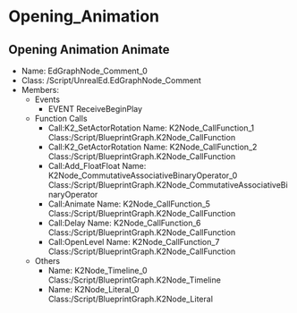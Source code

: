 # Opening_Animation
## Opening Animation Animate 
- Name:  EdGraphNode_Comment_0 
- Class:  /Script/UnrealEd.EdGraphNode_Comment 
- Members: 
  - Events
    - EVENT ReceiveBeginPlay
  - Function Calls
    - Call:K2_SetActorRotation          Name: K2Node_CallFunction_1        Class:/Script/BlueprintGraph.K2Node_CallFunction
    - Call:K2_GetActorRotation          Name: K2Node_CallFunction_2        Class:/Script/BlueprintGraph.K2Node_CallFunction
    - Call:Add_FloatFloat               Name: K2Node_CommutativeAssociativeBinaryOperator_0 Class:/Script/BlueprintGraph.K2Node_CommutativeAssociativeBinaryOperator
    - Call:Animate                      Name: K2Node_CallFunction_5        Class:/Script/BlueprintGraph.K2Node_CallFunction
    - Call:Delay                        Name: K2Node_CallFunction_6        Class:/Script/BlueprintGraph.K2Node_CallFunction
    - Call:OpenLevel                    Name: K2Node_CallFunction_7        Class:/Script/BlueprintGraph.K2Node_CallFunction
  - Others
    - Name: K2Node_Timeline_0            Class:/Script/BlueprintGraph.K2Node_Timeline
    - Name: K2Node_Literal_0             Class:/Script/BlueprintGraph.K2Node_Literal

